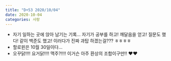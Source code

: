 ```yaml
---
title: "D+53 2020/10/04"
date: 2020-10-04
categories: 사랑
---
```

- 자기 일하는 곳에 앉아 남기는 기록... 자기가 공부를 하고! 깨달음을 얻고! 질문도 했다! 같이 백준도 했고! 이러다가 진짜 과탑 하겠는걸??? ㅎㅎㅎㅎ
- 할로윈은 10월 30일이다...
- 오꾸닭!!!! 요거닭!!!! 맥주?!!!! 이거슨 아주 환상의 조합이구만!! ❤️❤️
